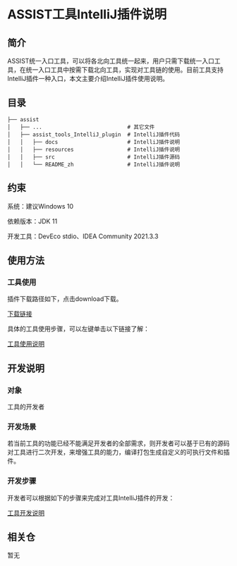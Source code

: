 # ASSIST工具IntelliJ插件说明

## 简介

ASSIST统一入口工具，可以将各北向工具统一起来，用户只需下载统一入口工具，在统一入口工具中按需下载北向工具，实现对工具链的使用。目前工具支持IntelliJ插件一种入口，本文主要介绍IntelliJ插件使用说明。

## 目录 


```
├── assist                     
│   ├── ...                           # 其它文件  
│   ├── assist_tools_IntelliJ_plugin  # IntelliJ插件代码
│   │   ├── docs                      # IntelliJ插件说明
│   │   ├── resources                 # IntelliJ插件说明
│   │   ├── src                       # IntelliJ插件源码
│   │   └── README_zh                 # IntelliJ插件说明
```

## 约束 

系统：建议Windows 10

依赖版本：JDK 11

开发工具：DevEco stdio、IDEA Community 2021.3.3

## 使用方法 

### 工具使用

插件下载路径如下，点击download下载。

[下载链接](https://plugins.jetbrains.com/plugin/21430-assist-tools/edit/versions)

具体的工具使用步骤，可以左键单击以下链接了解：

[工具使用说明](https://gitee.com/openharmony/napi_generator/tree/master/hdc/assist/assist_tools_IntelliJ_plugin/docs/INSTRUCTION_ZH.md)

## 开发说明

### 对象

工具的开发者

### 开发场景

若当前工具的功能已经不能满足开发者的全部需求，则开发者可以基于已有的源码对工具进行二次开发，来增强工具的能力，编译打包生成自定义的可执行文件和插件。
       
### 开发步骤

开发者可以根据如下的步骤来完成对工具IntelliJ插件的开发：

 [工具开发说明](https://gitee.com/openharmony/napi_generator/tree/master/hdc/assist/assist_tools_IntelliJ_plugin/docs/DEVELOP_ZH.md)
    

## 相关仓

暂无